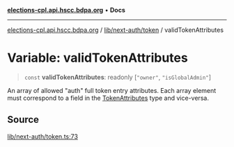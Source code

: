 [**elections-cpl.api.hscc.bdpa.org**](../../../../README.md) • **Docs**

***

[elections-cpl.api.hscc.bdpa.org](../../../../README.md) / [lib/next-auth/token](../README.md) / validTokenAttributes

# Variable: validTokenAttributes

> `const` **validTokenAttributes**: readonly [`"owner"`, `"isGlobalAdmin"`]

An array of allowed "auth" full token entry attributes. Each array element
must correspond to a field in the [TokenAttributes](../type-aliases/TokenAttributes.md) type and
vice-versa.

## Source

[lib/next-auth/token.ts:73](https://github.com/nhscc/elections_cpl.api.hscc.bdpa.org/blob/46ed5b306a3fd199be2bd28706c3da03542c6da3/lib/next-auth/token.ts#L73)

